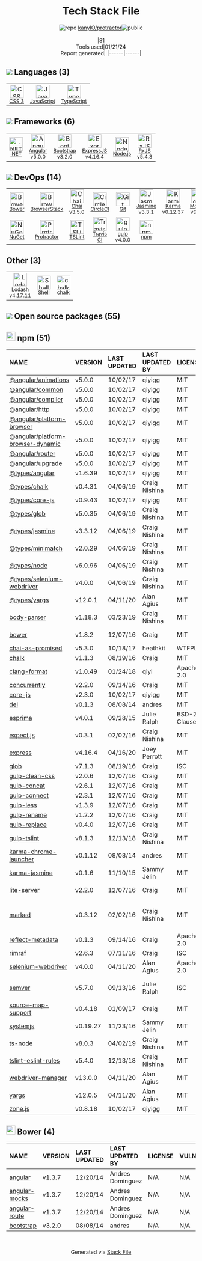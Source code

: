 <!--
&lt;--- Readme.md Snippet without images Start ---&gt;
## Tech Stack
kanyIO/protractor is built on the following main stack:

- [BrowserStack](http://www.browserstack.com) – Test Management
- [CircleCI](https://circleci.com/) – Continuous Integration
- [Jasmine](http://jasmine.github.io/) – Javascript Testing Framework
- [Mocha](http://mochajs.org/) – Javascript Testing Framework
- [gulp](http://gulpjs.com/) – JS Build Tools / JS Task Runners
- [Node.js](http://nodejs.org/) – Frameworks (Full Stack)
- [.NET](http://www.microsoft.com/net/) – Frameworks (Full Stack)
- [Bootstrap](http://getbootstrap.com/) – Front-End Frameworks
- [ExpressJS](http://expressjs.com/) – Microframeworks (Backend)
- [JavaScript](https://developer.mozilla.org/en-US/docs/Web/JavaScript) – Languages
- [Karma](http://karma-runner.github.io/) – Browser Testing
- [TypeScript](http://www.typescriptlang.org) – Languages
- [Chai](http://chaijs.com/) – Javascript Testing Framework
- [Protractor](http://angular.github.io/protractor) – Javascript Testing Framework
- [RxJS](http://reactivex.io/rxjs/) – Concurrency Frameworks
- [Lodash](https://lodash.com) – Javascript Utilities & Libraries
- [Angular](https://angular.io) – Javascript MVC Frameworks
- [Shell](https://en.wikipedia.org/wiki/Shell_script) – Shells
- [TSLint](https://github.com/palantir/tslint) – Code Review
- [Travis CI](http://travis-ci.com/) – Continuous Integration

Full tech stack [here](/techstack.md)

&lt;--- Readme.md Snippet without images End ---&gt;

&lt;--- Readme.md Snippet with images Start ---&gt;
## Tech Stack
kanyIO/protractor is built on the following main stack:

- <img width='25' height='25' src='https://img.stackshare.io/service/182/default_baf5833806936d0d160465c15805e984fd613134.png' alt='BrowserStack'/> [BrowserStack](http://www.browserstack.com) – Test Management
- <img width='25' height='25' src='https://img.stackshare.io/service/190/CvqrSSFs_400x400.jpg' alt='CircleCI'/> [CircleCI](https://circleci.com/) – Continuous Integration
- <img width='25' height='25' src='https://img.stackshare.io/service/831/7c0b595409af531b9cdeb07f8c513e8b.png' alt='Jasmine'/> [Jasmine](http://jasmine.github.io/) – Javascript Testing Framework
- <img width='25' height='25' src='https://img.stackshare.io/service/832/mocha.png' alt='Mocha'/> [Mocha](http://mochajs.org/) – Javascript Testing Framework
- <img width='25' height='25' src='https://img.stackshare.io/service/844/iruTC031.png' alt='gulp'/> [gulp](http://gulpjs.com/) – JS Build Tools / JS Task Runners
- <img width='25' height='25' src='https://img.stackshare.io/service/1011/n1JRsFeB_400x400.png' alt='Node.js'/> [Node.js](http://nodejs.org/) – Frameworks (Full Stack)
- <img width='25' height='25' src='https://img.stackshare.io/service/1014/IoPy1dce_400x400.png' alt='.NET'/> [.NET](http://www.microsoft.com/net/) – Frameworks (Full Stack)
- <img width='25' height='25' src='https://img.stackshare.io/service/1101/C9QJ7V3X.png' alt='Bootstrap'/> [Bootstrap](http://getbootstrap.com/) – Front-End Frameworks
- <img width='25' height='25' src='https://img.stackshare.io/service/1163/hashtag.png' alt='ExpressJS'/> [ExpressJS](http://expressjs.com/) – Microframeworks (Backend)
- <img width='25' height='25' src='https://img.stackshare.io/service/1209/javascript.jpeg' alt='JavaScript'/> [JavaScript](https://developer.mozilla.org/en-US/docs/Web/JavaScript) – Languages
- <img width='25' height='25' src='https://img.stackshare.io/service/1420/TidYGd6a.png' alt='Karma'/> [Karma](http://karma-runner.github.io/) – Browser Testing
- <img width='25' height='25' src='https://img.stackshare.io/service/1612/bynNY5dJ.jpg' alt='TypeScript'/> [TypeScript](http://www.typescriptlang.org) – Languages
- <img width='25' height='25' src='https://img.stackshare.io/service/1725/chai.png' alt='Chai'/> [Chai](http://chaijs.com/) – Javascript Testing Framework
- <img width='25' height='25' src='https://img.stackshare.io/service/1754/protractor-logo1.png' alt='Protractor'/> [Protractor](http://angular.github.io/protractor) – Javascript Testing Framework
- <img width='25' height='25' src='https://img.stackshare.io/service/1796/984368.png' alt='RxJS'/> [RxJS](http://reactivex.io/rxjs/) – Concurrency Frameworks
- <img width='25' height='25' src='https://img.stackshare.io/service/2438/lodash.png' alt='Lodash'/> [Lodash](https://lodash.com) – Javascript Utilities & Libraries
- <img width='25' height='25' src='https://img.stackshare.io/service/3745/cb8U-gL6_400x400.jpg' alt='Angular'/> [Angular](https://angular.io) – Javascript MVC Frameworks
- <img width='25' height='25' src='https://img.stackshare.io/service/4631/default_c2062d40130562bdc836c13dbca02d318205a962.png' alt='Shell'/> [Shell](https://en.wikipedia.org/wiki/Shell_script) – Shells
- <img width='25' height='25' src='https://img.stackshare.io/service/5561/303157.png' alt='TSLint'/> [TSLint](https://github.com/palantir/tslint) – Code Review
- <img width='25' height='25' src='https://img.stackshare.io/service/460/Lu6cGu0z_400x400.png' alt='Travis CI'/> [Travis CI](http://travis-ci.com/) – Continuous Integration

Full tech stack [here](/techstack.md)

&lt;--- Readme.md Snippet with images End ---&gt;
-->
<div align="center">

# Tech Stack File
![](https://img.stackshare.io/repo.svg "repo") [kanyIO/protractor](https://github.com/kanyIO/protractor)![](https://img.stackshare.io/public_badge.svg "public")
<br/><br/>
|81<br/>Tools used|01/21/24 <br/>Report generated|
|------|------|
</div>

## <img src='https://img.stackshare.io/languages.svg'/> Languages (3)
<table><tr>
  <td align='center'>
  <img width='36' height='36' src='https://img.stackshare.io/service/6727/css.png' alt='CSS 3'>
  <br>
  <sub><a href="https://developer.mozilla.org/en-US/docs/Web/CSS/CSS3">CSS 3</a></sub>
  <br>
  <sub></sub>
</td>

<td align='center'>
  <img width='36' height='36' src='https://img.stackshare.io/service/1209/javascript.jpeg' alt='JavaScript'>
  <br>
  <sub><a href="https://developer.mozilla.org/en-US/docs/Web/JavaScript">JavaScript</a></sub>
  <br>
  <sub></sub>
</td>

<td align='center'>
  <img width='36' height='36' src='https://img.stackshare.io/service/1612/bynNY5dJ.jpg' alt='TypeScript'>
  <br>
  <sub><a href="http://www.typescriptlang.org">TypeScript</a></sub>
  <br>
  <sub></sub>
</td>

</tr>
</table>

## <img src='https://img.stackshare.io/frameworks.svg'/> Frameworks (6)
<table><tr>
  <td align='center'>
  <img width='36' height='36' src='https://img.stackshare.io/service/1014/IoPy1dce_400x400.png' alt='.NET'>
  <br>
  <sub><a href="http://www.microsoft.com/net/">.NET</a></sub>
  <br>
  <sub></sub>
</td>

<td align='center'>
  <img width='36' height='36' src='https://img.stackshare.io/service/3745/cb8U-gL6_400x400.jpg' alt='Angular'>
  <br>
  <sub><a href="https://angular.io">Angular</a></sub>
  <br>
  <sub>v5.0.0</sub>
</td>

<td align='center'>
  <img width='36' height='36' src='https://img.stackshare.io/service/1101/C9QJ7V3X.png' alt='Bootstrap'>
  <br>
  <sub><a href="http://getbootstrap.com/">Bootstrap</a></sub>
  <br>
  <sub>v3.2.0</sub>
</td>

<td align='center'>
  <img width='36' height='36' src='https://img.stackshare.io/service/1163/hashtag.png' alt='ExpressJS'>
  <br>
  <sub><a href="http://expressjs.com/">ExpressJS</a></sub>
  <br>
  <sub>v4.16.4</sub>
</td>

<td align='center'>
  <img width='36' height='36' src='https://img.stackshare.io/service/1011/n1JRsFeB_400x400.png' alt='Node.js'>
  <br>
  <sub><a href="http://nodejs.org/">Node.js</a></sub>
  <br>
  <sub></sub>
</td>

<td align='center'>
  <img width='36' height='36' src='https://img.stackshare.io/service/1796/984368.png' alt='RxJS'>
  <br>
  <sub><a href="http://reactivex.io/rxjs/">RxJS</a></sub>
  <br>
  <sub>v5.4.3</sub>
</td>

</tr>
</table>

## <img src='https://img.stackshare.io/devops.svg'/> DevOps (14)
<table><tr>
  <td align='center'>
  <img width='36' height='36' src='https://img.stackshare.io/service/847/66db62603f426a8fc6664081811be6d4.png' alt='Bower'>
  <br>
  <sub><a href="http://bower.io">Bower</a></sub>
  <br>
  <sub></sub>
</td>

<td align='center'>
  <img width='36' height='36' src='https://img.stackshare.io/service/182/default_baf5833806936d0d160465c15805e984fd613134.png' alt='BrowserStack'>
  <br>
  <sub><a href="http://www.browserstack.com">BrowserStack</a></sub>
  <br>
  <sub></sub>
</td>

<td align='center'>
  <img width='36' height='36' src='https://img.stackshare.io/service/1725/chai.png' alt='Chai'>
  <br>
  <sub><a href="http://chaijs.com/">Chai</a></sub>
  <br>
  <sub>v3.5.0</sub>
</td>

<td align='center'>
  <img width='36' height='36' src='https://img.stackshare.io/service/190/CvqrSSFs_400x400.jpg' alt='CircleCI'>
  <br>
  <sub><a href="https://circleci.com/">CircleCI</a></sub>
  <br>
  <sub></sub>
</td>

<td align='center'>
  <img width='36' height='36' src='https://img.stackshare.io/service/1046/git.png' alt='Git'>
  <br>
  <sub><a href="http://git-scm.com/">Git</a></sub>
  <br>
  <sub></sub>
</td>

<td align='center'>
  <img width='36' height='36' src='https://img.stackshare.io/service/831/7c0b595409af531b9cdeb07f8c513e8b.png' alt='Jasmine'>
  <br>
  <sub><a href="http://jasmine.github.io/">Jasmine</a></sub>
  <br>
  <sub>v3.3.1</sub>
</td>

<td align='center'>
  <img width='36' height='36' src='https://img.stackshare.io/service/1420/TidYGd6a.png' alt='Karma'>
  <br>
  <sub><a href="http://karma-runner.github.io/">Karma</a></sub>
  <br>
  <sub>v0.12.37</sub>
</td>

<td align='center'>
  <img width='36' height='36' src='https://img.stackshare.io/service/832/mocha.png' alt='Mocha'>
  <br>
  <sub><a href="http://mochajs.org/">Mocha</a></sub>
  <br>
  <sub>v6.0.2</sub>
</td>

</tr>
<tr>
  <td align='center'>
  <img width='36' height='36' src='https://img.stackshare.io/service/2637/6I3oEOP4_400x400.jpg' alt='NuGet'>
  <br>
  <sub><a href="https://www.nuget.org/">NuGet</a></sub>
  <br>
  <sub></sub>
</td>

<td align='center'>
  <img width='36' height='36' src='https://img.stackshare.io/service/1754/protractor-logo1.png' alt='Protractor'>
  <br>
  <sub><a href="http://angular.github.io/protractor">Protractor</a></sub>
  <br>
  <sub></sub>
</td>

<td align='center'>
  <img width='36' height='36' src='https://img.stackshare.io/service/5561/303157.png' alt='TSLint'>
  <br>
  <sub><a href="https://github.com/palantir/tslint">TSLint</a></sub>
  <br>
  <sub></sub>
</td>

<td align='center'>
  <img width='36' height='36' src='https://img.stackshare.io/service/460/Lu6cGu0z_400x400.png' alt='Travis CI'>
  <br>
  <sub><a href="http://travis-ci.com/">Travis CI</a></sub>
  <br>
  <sub></sub>
</td>

<td align='center'>
  <img width='36' height='36' src='https://img.stackshare.io/service/844/iruTC031.png' alt='gulp'>
  <br>
  <sub><a href="http://gulpjs.com/">gulp</a></sub>
  <br>
  <sub>v4.0.0</sub>
</td>

<td align='center'>
  <img width='36' height='36' src='https://img.stackshare.io/service/1120/lejvzrnlpb308aftn31u.png' alt='npm'>
  <br>
  <sub><a href="https://www.npmjs.com/">npm</a></sub>
  <br>
  <sub></sub>
</td>

</tr>
</table>

## Other (3)
<table><tr>
  <td align='center'>
  <img width='36' height='36' src='https://img.stackshare.io/service/2438/lodash.png' alt='Lodash'>
  <br>
  <sub><a href="https://lodash.com">Lodash</a></sub>
  <br>
  <sub>v4.17.11</sub>
</td>

<td align='center'>
  <img width='36' height='36' src='https://img.stackshare.io/service/4631/default_c2062d40130562bdc836c13dbca02d318205a962.png' alt='Shell'>
  <br>
  <sub><a href="https://en.wikipedia.org/wiki/Shell_script">Shell</a></sub>
  <br>
  <sub></sub>
</td>

<td align='center'>
  <img width='36' height='36' src='https://img.stackshare.io/service/8072/13122722.png' alt='chalk'>
  <br>
  <sub><a href="https://github.com/chalk/chalk">chalk</a></sub>
  <br>
  <sub></sub>
</td>

</tr>
</table>


## <img src='https://img.stackshare.io/group.svg' /> Open source packages (55)</h2>

## <img width='24' height='24' src='https://img.stackshare.io/service/1120/lejvzrnlpb308aftn31u.png'/> npm (51)

|NAME|VERSION|LAST UPDATED|LAST UPDATED BY|LICENSE|VULNERABILITIES|
|:------|:------|:------|:------|:------|:------|
|[@angular/animations](https://www.npmjs.com/@angular/animations)|v5.0.0|10/02/17|qiyigg |MIT|N/A|
|[@angular/common](https://www.npmjs.com/@angular/common)|v5.0.0|10/02/17|qiyigg |MIT|N/A|
|[@angular/compiler](https://www.npmjs.com/@angular/compiler)|v5.0.0|10/02/17|qiyigg |MIT|N/A|
|[@angular/http](https://www.npmjs.com/@angular/http)|v5.0.0|10/02/17|qiyigg |MIT|N/A|
|[@angular/platform-browser](https://www.npmjs.com/@angular/platform-browser)|v5.0.0|10/02/17|qiyigg |MIT|N/A|
|[@angular/platform-browser-dynamic](https://www.npmjs.com/@angular/platform-browser-dynamic)|v5.0.0|10/02/17|qiyigg |MIT|N/A|
|[@angular/router](https://www.npmjs.com/@angular/router)|v5.0.0|10/02/17|qiyigg |MIT|N/A|
|[@angular/upgrade](https://www.npmjs.com/@angular/upgrade)|v5.0.0|10/02/17|qiyigg |MIT|N/A|
|[@types/angular](https://www.npmjs.com/@types/angular)|v1.6.39|10/02/17|qiyigg |MIT|N/A|
|[@types/chalk](https://www.npmjs.com/@types/chalk)|v0.4.31|04/06/19|Craig Nishina |MIT|N/A|
|[@types/core-js](https://www.npmjs.com/@types/core-js)|v0.9.43|10/02/17|qiyigg |MIT|N/A|
|[@types/glob](https://www.npmjs.com/@types/glob)|v5.0.35|04/06/19|Craig Nishina |MIT|N/A|
|[@types/jasmine](https://www.npmjs.com/@types/jasmine)|v3.3.12|04/06/19|Craig Nishina |MIT|N/A|
|[@types/minimatch](https://www.npmjs.com/@types/minimatch)|v2.0.29|04/06/19|Craig Nishina |MIT|N/A|
|[@types/node](https://www.npmjs.com/@types/node)|v6.0.96|04/06/19|Craig Nishina |MIT|N/A|
|[@types/selenium-webdriver](https://www.npmjs.com/@types/selenium-webdriver)|v4.0.0|04/06/19|Craig Nishina |MIT|N/A|
|[@types/yargs](https://www.npmjs.com/@types/yargs)|v12.0.1|04/11/20|Alan Agius |MIT|N/A|
|[body-parser](https://www.npmjs.com/body-parser)|v1.18.3|03/23/19|Craig Nishina |MIT|N/A|
|[bower](https://www.npmjs.com/bower)|v1.8.2|12/07/16|Craig |MIT|[CVE-2019-5484](https://github.com/advisories/GHSA-p6mr-pxg4-68hx) (High)|
|[chai-as-promised](https://www.npmjs.com/chai-as-promised)|v5.3.0|10/18/17|heathkit |WTFPL|N/A|
|[chalk](https://www.npmjs.com/chalk)|v1.1.3|08/19/16|Craig |MIT|N/A|
|[clang-format](https://www.npmjs.com/clang-format)|v1.0.49|01/24/18|qiyi |Apache-2.0|N/A|
|[concurrently](https://www.npmjs.com/concurrently)|v2.2.0|09/14/16|Craig |MIT|N/A|
|[core-js](https://www.npmjs.com/core-js)|v2.3.0|10/02/17|qiyigg |MIT|N/A|
|[del](https://www.npmjs.com/del)|v0.1.3|08/08/14|andres |MIT|N/A|
|[esprima](https://www.npmjs.com/esprima)|v4.0.1|09/28/15|Julie Ralph |BSD-2-Clause|N/A|
|[expect.js](https://www.npmjs.com/expect.js)|v0.3.1|02/02/16|Craig Nishina |MIT|N/A|
|[express](https://www.npmjs.com/express)|v4.16.4|04/16/20|Joey Perrott |MIT|[CVE-2022-24999](https://github.com/advisories/GHSA-hrpp-h998-j3pp) (High)|
|[glob](https://www.npmjs.com/glob)|v7.1.3|08/19/16|Craig |ISC|N/A|
|[gulp-clean-css](https://www.npmjs.com/gulp-clean-css)|v2.0.6|12/07/16|Craig |MIT|N/A|
|[gulp-concat](https://www.npmjs.com/gulp-concat)|v2.6.1|12/07/16|Craig |MIT|N/A|
|[gulp-connect](https://www.npmjs.com/gulp-connect)|v2.3.1|12/07/16|Craig |MIT|N/A|
|[gulp-less](https://www.npmjs.com/gulp-less)|v1.3.9|12/07/16|Craig |MIT|N/A|
|[gulp-rename](https://www.npmjs.com/gulp-rename)|v1.2.2|12/07/16|Craig |MIT|N/A|
|[gulp-replace](https://www.npmjs.com/gulp-replace)|v0.4.0|12/07/16|Craig |MIT|N/A|
|[gulp-tslint](https://www.npmjs.com/gulp-tslint)|v8.1.3|12/13/18|Craig Nishina |MIT|N/A|
|[karma-chrome-launcher](https://www.npmjs.com/karma-chrome-launcher)|v0.1.12|08/08/14|andres |MIT|N/A|
|[karma-jasmine](https://www.npmjs.com/karma-jasmine)|v0.1.6|11/10/15|Sammy Jelin |MIT|N/A|
|[lite-server](https://www.npmjs.com/lite-server)|v2.2.0|12/07/16|Craig |MIT|[CVE-2022-25940](https://github.com/advisories/GHSA-89w7-5q45-r53w) (High)|
|[marked](https://www.npmjs.com/marked)|v0.3.12|02/02/16|Craig Nishina |MIT|[CVE-2022-21681](https://github.com/advisories/GHSA-5v2h-r2cx-5xgj) (High)<br/>[CVE-2022-21680](https://github.com/advisories/GHSA-rrrm-qjm4-v8hf) (High)|
|[reflect-metadata](https://www.npmjs.com/reflect-metadata)|v0.1.3|09/14/16|Craig |Apache-2.0|N/A|
|[rimraf](https://www.npmjs.com/rimraf)|v2.6.3|07/11/16|Craig |ISC|N/A|
|[selenium-webdriver](https://www.npmjs.com/selenium-webdriver)|v4.0.0|04/11/20|Alan Agius |Apache-2.0|N/A|
|[semver](https://www.npmjs.com/semver)|v5.7.0|09/13/16|Julie Ralph |ISC|[CVE-2022-25883](https://github.com/advisories/GHSA-c2qf-rxjj-qqgw) (Moderate)|
|[source-map-support](https://www.npmjs.com/source-map-support)|v0.4.18|01/09/17|Craig |MIT|N/A|
|[systemjs](https://www.npmjs.com/systemjs)|v0.19.27|11/23/16|Sammy Jelin |MIT|N/A|
|[ts-node](https://www.npmjs.com/ts-node)|v8.0.3|04/02/19|Craig Nishina |MIT|N/A|
|[tslint-eslint-rules](https://www.npmjs.com/tslint-eslint-rules)|v5.4.0|12/13/18|Craig Nishina |MIT|N/A|
|[webdriver-manager](https://www.npmjs.com/webdriver-manager)|v13.0.0|04/11/20|Alan Agius |MIT|N/A|
|[yargs](https://www.npmjs.com/yargs)|v12.0.5|04/11/20|Alan Agius |MIT|N/A|
|[zone.js](https://www.npmjs.com/zone.js)|v0.8.18|10/02/17|qiyigg |MIT|N/A|


## <img width='24' height='24' src='https://img.stackshare.io/service/847/66db62603f426a8fc6664081811be6d4.png'/> Bower (4)

|NAME|VERSION|LAST UPDATED|LAST UPDATED BY|LICENSE|VULNERABILITIES|
|:------|:------|:------|:------|:------|:------|
|[angular](http://bower.io/angular)|v1.3.7|12/20/14|Andres Dominguez |N/A|N/A|
|[angular-mocks](http://bower.io/angular-mocks)|v1.3.7|12/20/14|Andres Dominguez |N/A|N/A|
|[angular-route](http://bower.io/angular-route)|v1.3.7|12/20/14|Andres Dominguez |N/A|N/A|
|[bootstrap](http://bower.io/bootstrap)|v3.2.0|08/08/14|andres |N/A|N/A|

<br/>
<div align='center'>

Generated via [Stack File](https://github.com/marketplace/stack-file)

